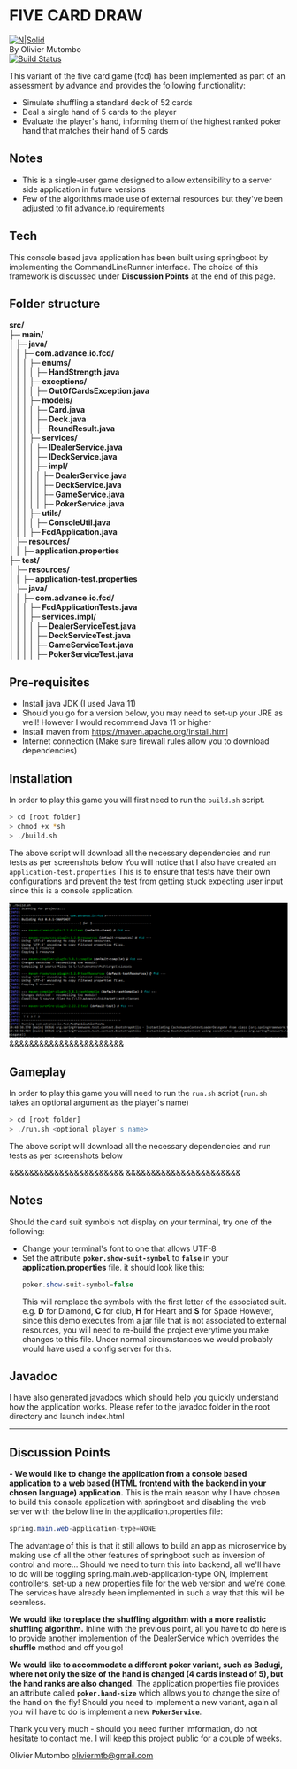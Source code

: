 # FIVE CARD DRAW
[![N|Solid](https://www.advance.io/wp-content/uploads/2016/09/advance.png)](https://www.advance.io/)   
By Olivier Mutombo  
[![Build Status](https://travis-ci.org/joemccann/dillinger.svg?branch=master)](https://travis-ci.org/joemccann/dillinger)

This variant of the five card game (fcd) has been implemented as part of an assessment by advance and provides the following functionality:

- Simulate shuffling a standard deck of 52 cards
- Deal a single hand of 5 cards to the player
- Evaluate the player's hand, informing them of the highest ranked poker hand that matches their hand of 5 cards

## Notes

- This is a single-user game designed to allow extensibility to a server side application in future versions
- Few of the algorithms made use of external resources but they've been adjusted to fit advance.io requirements

## Tech

This console based java application has been built using springboot by implementing the CommandLineRunner interface. The choice of this framework is discussed under **Discussion Points** at the end of this page.


## Folder structure

**src/  
├─ main/  
│  ├─ java/  
│  │  ├─ com.advance.io.fcd/  
│  │  │  ├─ enums/  
│  │  │  │  ├─ HandStrength.java  
│  │  │  ├─ exceptions/  
│  │  │  │  ├─ OutOfCardsException.java  
│  │  │  ├─ models/  
│  │  │  │  ├─ Card.java  
│  │  │  │  ├─ Deck.java  
│  │  │  │  ├─ RoundResult.java  
│  │  │  ├─ services/  
│  │  │  │  ├─ IDealerService.java  
│  │  │  │  ├─ IDeckService.java  
│  │  │  │  ├─ impl/  
│  │  │  │  │  ├─ DealerService.java  
│  │  │  │  │  ├─ DeckService.java  
│  │  │  │  │  ├─ GameService.java  
│  │  │  │  │  ├─ PokerService.java  
│  │  │  ├─ utils/  
│  │  │  │  ├─ ConsoleUtil.java  
│  │  │  ├─ FcdApplication.java  
│  ├─ resources/  
│  │  ├─ application.properties  
├─ test/  
│  ├─ resources/  
│  │  ├─ application-test.properties  
│  ├─ java/  
│  │  ├─ com.advance.io.fcd/  
│  │  │  ├─ FcdApplicationTests.java  
│  │  │  ├─ services.impl/  
│  │  │  │  ├─ DealerServiceTest.java  
│  │  │  │  ├─ DeckServiceTest.java  
│  │  │  │  ├─ GameServiceTest.java  
│  │  │  │  ├─ PokerServiceTest.java**
## Pre-requisites
- Install java JDK (I used Java 11)
- Should you go for a version below, you may need to set-up your JRE as well! However I would recommend Java 11 or higher
- Install maven from https://maven.apache.org/install.html
- Internet connection (Make sure firewall rules allow you to download dependencies)

## Installation
In order to play this game you will first need to run the `build.sh` script.

```sh
> cd [root folder]
> chmod +x *sh
> ./build.sh
```
The above script will download all the necessary dependencies and run tests as per screenshots below
You will notice that I also have created an `application-test.properties` This is to ensure that tests have their own configurations and prevent the test from getting stuck expecting user input since this is a console application.

![N|Solid](https://raw.githubusercontent.com/oliviermutombo/advance/master/screenshots/build1.png)
&&&&&&&&&&&&&&&&&&&&&&&

## Gameplay

In order to play this game you will need to run the `run.sh` script (`run.sh` takes an optional argument as the player's name)

```sh
> cd [root folder]
> ./run.sh <optional player's name>
```
The above script will download all the necessary dependencies and run tests as per screenshots below

&&&&&&&&&&&&&&&&&&&&&&&
&&&&&&&&&&&&&&&&&&&&&&&

## Notes

Should the card suit symbols not display on your terminal, try one of the following:
- Change your terminal's font to one that allows UTF-8
- Set the attribute **`poker.show-suit-symbol`** to **`false`** in your **application.properties** file.
  it should look like this:
    ```java
    poker.show-suit-symbol=false
    ```
  This will remplace the symbols with the first letter of the associated suit. e.g. **D** for Diamond, **C** for club, **H** for Heart and **S** for Spade
  However, since this demo executes from a jar file that is not associated to external resources, you will need to re-build the project everytime you make changes to this file. Under normal circumstances we would probably would have used a config server for this.

## Javadoc

I have also generated javadocs which should help you quickly understand how the application works. Please refer to the javadoc folder in the root directory and launch index.html

***

## Discussion Points
**- We would like to change the application from a console based application to a web based (HTML frontend with the backend in your chosen language) application.**
This is the main reason why I have chosen to build this console application with springboot and disabling the web server with the below line in the application.properties file:
```java
spring.main.web-application-type=NONE
```
The advantage of this is that it still allows to build an app as microservice by making use of all the other features of springboot such as inversion of control and more...
Should we need to turn this into backend, all we'll have to do will be toggling spring.main.web-application-type ON, implement controllers, set-up a new properties file for the web version and we're done. The services have already been implemented in such a way that this will be seemless.

**We would like to replace the shuffling algorithm with a more realistic shuffling algorithm.**
Inline with the previous point, all you have to do here is to provide another implemention of the DealerService which overrides the **shuffle** method and off you go!

**We would like to accommodate a different poker variant, such as Badugi, where not only the size of the hand is changed (4 cards instead of 5), but the hand ranks are also changed.**
The application.properties file provides an attribute called **`poker.hand-size`** which allows you to change the size of the hand on the fly! Should you need to implement a new variant, again all you will have to do is implement a new **`PokerService`**.

Thank you very much - should you need further imformation, do not hesitate to contact me.
I will keep this project public for a couple of weeks.

Olivier Mutombo
oliviermtb@gmail.com
